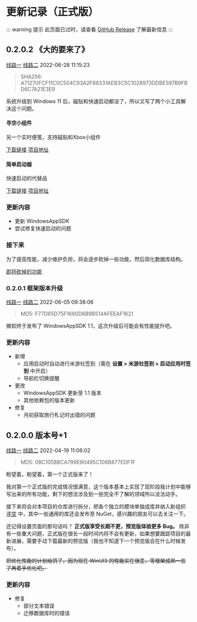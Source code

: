 # 更新记录（正式版）

::: warning 提示
此页面已过时，请查看 [GitHub Release](https://github.com/xunkong/xunkong/releases) 了解最新信息
:::

## 0.2.0.2 《大的要来了》 <Badge text="正式版" vertical="middle" />

[线路一](https://file.xunkong.cc/download/package/Xunkong.Desktop.Package_0.2.0.2_x64.msixbundle)
[线路二](https://scighost-generic.pkg.coding.net/xunkong/releases/Xunkong.Desktop.Package_0.2.0.2_x64.msixbundle)
2022-06-28 11:15:23

> SHA256: A71270FCF11C0C504C93A2F68331AEB3C5C1028973DDBE597B9FBD6C7A21E3E9

系统升级到 Windows 11 后，磁贴和快速启动都没了，所以又写了两个小工具解决这个问题。

#### 寻空小组件

另一个实时便笺，支持磁贴和Xbox小组件

[下载链接](https://www.microsoft.com/store/apps/9PHN021FKW2T)
[项目地址](https://github.com/xunkong/widget)

#### 简单启动器

快速启动的代替品

[下载链接](https://file.xunkong.cc/download/tool/SimpleLauncher.zip)
[项目地址](https://github.com/xunkong/SimpleLauncher)

### 更新内容

- 更新 WindowsAppSDK
- 尝试修复快速启动的问题

### 接下来

为了提高性能，减少维护负担，将会逐步砍掉一些功能，然后简化数据库结构。

[即将砍掉的功能](https://github.com/xunkong/desktop/issues/108)

### 0.2.0.1 框架版本升级 <Badge text="正式版" vertical="middle" />

[线路一](https://file.xunkong.cc/download/package/Xunkong.Desktop.Package_0.2.0.1_x64.msixbundle)
[线路二](https://scighost-generic.pkg.coding.net/xunkong/releases/Xunkong.Desktop.Package_0.2.0.1_x64.msixbundle)
2022-06-05 09:38:06

> MD5: F77D65D75F1660D6B9B514AFEEAF1621

微软终于发布了 WindowsAppSDK 1.1，这次升级后可能会有性能提升吧。

### 更新内容

- 新增
  - 应用启动时自动进行米游社签到（需在 **设置 > 米游社签到 > 启动应用时签到** 中开启）
  - 导航栏切换提醒
- 更改
  - WindowsAppSDK 更新至 1.1 版本
  - 其他依赖包的版本更新
- 修复
  - 月初获取旅行札记时出错的问题


## 0.2.0.0 版本号+1 <Badge text="正式版" vertical="middle" />

[线路一](https://file.xunkong.cc/download/package/Xunkong.Desktop.Package_0.2.0.0_x64.msixbundle)
[线路二](https://scighost-generic.pkg.coding.net/xunkong/releases/Xunkong.Desktop.Package_0.2.0.0_x64.msixbundle)
2022-04-19 11:06:02

> MD5: 0BC1058BCA799E90495C106B877EDF1F

盼望着，盼望着，第一个正式版来了！

我对第一个正式版的完成情况很满意，这个版本基本上实现了现阶段我计划中能够写出来的所有功能，剩下的想法涉及到一些完全不了解的领域所以没法动手。

接下来将会对本项目的仓库进行拆分，把各个独立的模块单独成库并纳入新组织 [寻空](https://github.com/xunkong) 中，其中一些通用的库还会发布至 NuGet，感兴趣的朋友可以去关注一下。

还记得设置页面的那句话吗？
**正式版享受长期不更，预览版体验更多 Bug。**
除非有一些重大问题，正式版在很长一段时间内将不会有更新，如果想要跟踪项目的最新进展，需要手动下载最新的预览版（我也不知道下一个预览版会在什么时候发布）。

~~把优化性能的计划给鸽了，因为现在 WinUI3 的性能实在很差，等框架成熟一些了再着手优化吧。~~

### 更新内容

- 修复
  - 部分文本错误
  - 迁移数据库时的错误

